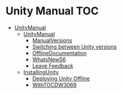 Unity Manual TOC
================

 - [UnityManual](UnityManual)
	 - [UnityManual](UnityManual_1)
		 - [ManualVersions](ManualVersions)
		 - [Switching between Unity versions](SwitchingDocumentationVersions)
		 - [OfflineDocumentation](OfflineDocumentation)
		 - [WhatsNew56](WhatsNew56)
		 - [Leave Feedback](LeaveFeedback)
	 - [InstallingUnity](InstallingUnity)
		 - [Deploying Unity Offline](DeployingUnityOffline)
		 - [WithTOCDW3069](WithTOCDW3069)

